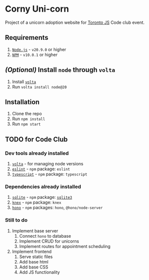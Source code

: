 # Corny Uni-corn

Project of a unicorn adoption website for [Toronto JS](https://torontojs.com) Code club event.

## Requirements
1. [`Node.js`](https://nodejs.org/en/) - `v20.9.0` or higher
2. [`NPM`](https://www.npmjs.com/) - `v10.0.1` or higher

## _(Optional)_ Install `node` through `volta`
1. Install [`volta`](https://volta.sh/)
2. Run `volta install node@20`

## Installation
1. Clone the repo
2. Run `npm install`
3. Run `npm start`

## TODO for Code Club

### Dev tools already installed
1. [`volta`](https://volta.sh/) - for managing node versions
1. [`eslint`](https://eslint.org/) - `npm` package: `eslint`
2. [`typescript`](https://www.typescriptlang.org/) - `npm` package: `typescript`

### Dependencies already installed
1. [`sqlite`](https://www.sqlite.org/index.html) - `npm` package: [`sqlite3`](https://www.npmjs.com/package/sqlite3)
2. [`knex`](https://knexjs.org/) - `npm` package: `knex`
3. [`hono`](https://hono.dev/) - `npm` packages: `hono`, `@hono/node-server`

### Still to do
1. Implement base server
	1. Connect `hono` to database
	2. Implement CRUD for unicorns
	3. Implement routes for appointment scheduling
2. Implement frontend
	1. Serve static files
	2. Add base html
	3. Add base CSS
	4. Add JS functionality

